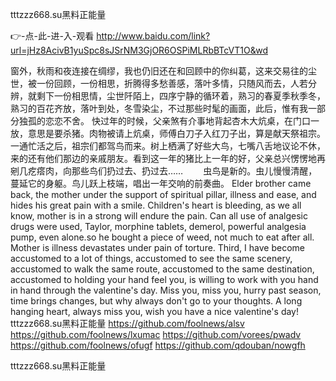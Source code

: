 
tttzzz668.su黑料正能量




👉-点-此-进-入-观看  http://www.baidu.com/link?url=jHz8AcivB1yuSpc8sJSrNM3GjOR6OSPiMLRbBTcVT1O&wd




窗外，秋雨和夜连接在绸缪，我也仍旧还在和回顾中的你纠葛，这来交易往的尘世，被一份回顾，一份相思，折腾得多愁善感，落叶多情，只随风而去，人若分辨，就剩下一份相思情，尘世阡陌上，四序宁静的循环着，熟习的春夏季秋季冬，熟习的百花齐放，落叶到处，冬雪染尘，不过那些时髦的画面，此后，惟有我一部分独孤的恋恋不舍。
快过年的时候，父亲煞有介事地背起杏木大炕桌，在门口一放，意思是要杀猪。肉物被请上炕桌，师傅白刀子入红刀子出，算是献天祭祖宗。一通忙活之后，祖宗们都驾鸟而来。树上栖满了好些大鸟，七嘴八舌地议论不休，来的还有他们那边的亲戚朋友。看到这一年的猪比上一年的好，父亲总兴愣愣地再剜几疙瘩肉，向那些鸟们扔过去、扔过去……
　　虫鸟是新的。虫儿慢慢清醒，蔓延它的身躯。鸟儿跃上枝端，唱出一年交响的前奏曲。
Elder brother came back, the mother under the support of spiritual pillar, illness and ease, and hides his great pain with a smile.
Children's heart is bleeding, as we all know, mother is in a strong will endure the pain.
Can all use of analgesic drugs were used, Taylor, morphine tablets, demerol, powerful analgesia pump, even alone.so he bought a piece of weed, not much to eat after all.
Mother is illness devastates under pain of torture.
Third, I have become accustomed to a lot of things, accustomed to see the same scenery, accustomed to walk the same route, accustomed to the same destination, accustomed to holding your hand feel you, is willing to work with you hand in hand through the valentine's day.
Miss you, miss you, hurry past season, time brings changes, but why always don't go to your thoughts.
A long hanging heart, always miss you, wish you have a nice valentine's day!
tttzzz668.su黑料正能量 https://github.com/foolnews/alsv
https://github.com/foolnews/lxumac
https://github.com/vorees/pwadv
https://github.com/foolnews/ofugf
https://github.com/qdouban/nowgfh





tttzzz668.su黑料正能量
